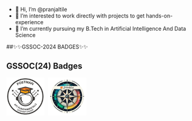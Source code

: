 - 👋 Hi, I’m @pranjaltile
- 👀 I’m interested to work directly with projects to get hands-on-experience
- 🌱 I’m currently pursuing my B.Tech in Artificial Intelligence And Data Science


<!---
pranjaltile/pranjaltile is a ✨ special ✨ repository because its `README.md` (this file) appears on your GitHub profile.
You can click the Preview link to take a look at your changes.
--->

##✨✨GSSOC-2024 BADGES✨✨
## GSSOC(24) Badges 
<div style='display:flex; align-items:center; gap: 10px;' align='center'>
<img src="https://raw.githubusercontent.com/girlscript/gssoc-website-new/main/public/badges/postman.png" width="100px" height="100px" />
  <img src="https://github.com/girlscript/gssoc-website-new/blob/main/public/badges/1.png" width="100px" height="100px" />
</div>

